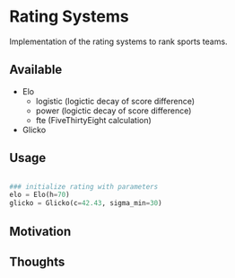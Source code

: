# Rating Systems

Implementation of the rating systems to rank sports teams.

## Available

- Elo
	- logistic (logictic decay of score difference)
	- power (logictic decay of score difference)
	- fte (FiveThirtyEight calculation)
- Glicko

## Usage

```python

### initialize rating with parameters
elo = Elo(h=70)
glicko = Glicko(c=42.43, sigma_min=30)
```

## Motivation

## Thoughts
